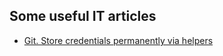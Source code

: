 Some useful IT articles
-----------------------

* [Git. Store credentials permanently via helpers](./git-credentials)

